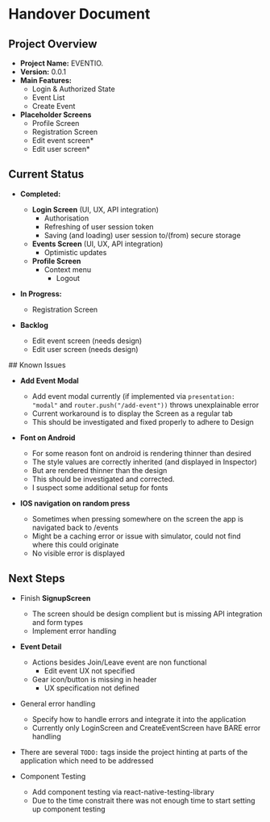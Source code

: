 # Handover Document

## Project Overview

- **Project Name:** EVENTIO.
- **Version:** 0.0.1
- **Main Features:**
  - Login & Authorized State
  - Event List
  - Create Event
- **Placeholder Screens**
  - Profile Screen
  - Registration Screen
  - Edit event screen\*
  - Edit user screen\*

## Current Status

- **Completed:**

  - **Login Screen** (UI, UX, API integration)
    - Authorisation
    - Refreshing of user session token
    - Saving (and loading) user session to/(from) secure storage
  - **Events Screen** (UI, UX, API integration)
    - Optimistic updates
  - **Profile Screen**
    - Context menu
      - Logout

- **In Progress:**

  - Registration Screen

- **Backlog**

  - Edit event screen (needs design)
  - Edit user screen (needs design)

## Known Issues

- **Add Event Modal**

  - Add event modal currently (if implemented via `presentation: "modal"` and `router.push("/add-event"))` throws unexplainable error
  - Current workaround is to display the Screen as a regular tab
  - This should be investigated and fixed properly to adhere to Design

- **Font on Android**

  - For some reason font on android is rendering thinner than desired
  - The style values are correctly inherited (and displayed in Inspector)
  - But are rendered thinner than the design
  - This should be investigated and corrected.
  - I suspect some additional setup for fonts

- **IOS navigation on random press**
  - Sometimes when pressing somewhere on the screen the app is navigated back to /events
  - Might be a caching error or issue with simulator, could not find where this could originate
  - No visible error is displayed

## Next Steps

- Finish **SignupScreen**

  - The screen should be design complient but is missing API integration and form types
  - Implement error handling

- **Event Detail**

  - Actions besides Join/Leave event are non functional
    - Edit event UX not specified
  - Gear icon/button is missing in header
    - UX specification not defined

- General error handling

  - Specify how to handle errors and integrate it into the application
  - Currently only LoginScreen and CreateEventScreen have BARE error handling

- There are several `TODO:` tags inside the project hinting at parts of the application which need to be addressed

- Component Testing
  - Add component testing via react-native-testing-library
  - Due to the time constrait there was not enough time to start setting up component testing

